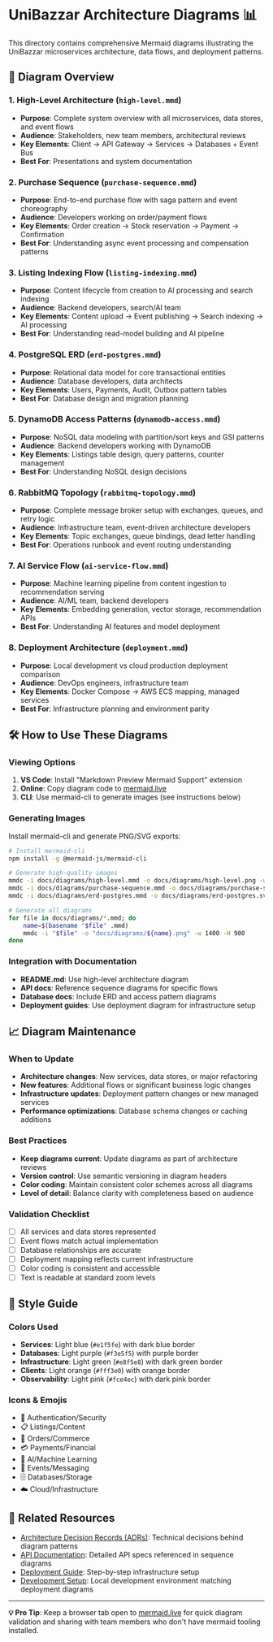 # UniBazzar Architecture Diagrams 📊

This directory contains comprehensive Mermaid diagrams illustrating the UniBazzar microservices architecture, data flows, and deployment patterns.

## 🎯 Diagram Overview

### 1. **High-Level Architecture** (`high-level.mmd`)

- **Purpose**: Complete system overview with all microservices, data stores, and event flows
- **Audience**: Stakeholders, new team members, architectural reviews
- **Key Elements**: Client → API Gateway → Services → Databases + Event Bus
- **Best For**: Presentations and system documentation

### 2. **Purchase Sequence** (`purchase-sequence.mmd`)

- **Purpose**: End-to-end purchase flow with saga pattern and event choreography
- **Audience**: Developers working on order/payment flows
- **Key Elements**: Order creation → Stock reservation → Payment → Confirmation
- **Best For**: Understanding async event processing and compensation patterns

### 3. **Listing Indexing Flow** (`listing-indexing.mmd`)

- **Purpose**: Content lifecycle from creation to AI processing and search indexing
- **Audience**: Backend developers, search/AI team
- **Key Elements**: Content upload → Event publishing → Search indexing → AI processing
- **Best For**: Understanding read-model building and AI pipeline

### 4. **PostgreSQL ERD** (`erd-postgres.mmd`)

- **Purpose**: Relational data model for core transactional entities
- **Audience**: Database developers, data architects
- **Key Elements**: Users, Payments, Audit, Outbox pattern tables
- **Best For**: Database design and migration planning

### 5. **DynamoDB Access Patterns** (`dynamodb-access.mmd`)

- **Purpose**: NoSQL data modeling with partition/sort keys and GSI patterns
- **Audience**: Backend developers working with DynamoDB
- **Key Elements**: Listings table design, query patterns, counter management
- **Best For**: Understanding NoSQL design decisions

### 6. **RabbitMQ Topology** (`rabbitmq-topology.mmd`)

- **Purpose**: Complete message broker setup with exchanges, queues, and retry logic
- **Audience**: Infrastructure team, event-driven architecture developers
- **Key Elements**: Topic exchanges, queue bindings, dead letter handling
- **Best For**: Operations runbook and event routing understanding

### 7. **AI Service Flow** (`ai-service-flow.mmd`)

- **Purpose**: Machine learning pipeline from content ingestion to recommendation serving
- **Audience**: AI/ML team, backend developers
- **Key Elements**: Embedding generation, vector storage, recommendation APIs
- **Best For**: Understanding AI features and model deployment

### 8. **Deployment Architecture** (`deployment.mmd`)

- **Purpose**: Local development vs cloud production deployment comparison
- **Audience**: DevOps engineers, infrastructure team
- **Key Elements**: Docker Compose → AWS ECS mapping, managed services
- **Best For**: Infrastructure planning and environment parity

## 🛠️ How to Use These Diagrams

### Viewing Options

1. **VS Code**: Install "Markdown Preview Mermaid Support" extension
2. **Online**: Copy diagram code to [mermaid.live](https://mermaid.live/)
3. **CLI**: Use mermaid-cli to generate images (see instructions below)

### Generating Images

Install mermaid-cli and generate PNG/SVG exports:

```bash
# Install mermaid-cli
npm install -g @mermaid-js/mermaid-cli

# Generate high-quality images
mmdc -i docs/diagrams/high-level.mmd -o docs/diagrams/high-level.png -w 1600 -H 900
mmdc -i docs/diagrams/purchase-sequence.mmd -o docs/diagrams/purchase-sequence.svg -w 1200 -H 800
mmdc -i docs/diagrams/erd-postgres.mmd -o docs/diagrams/erd-postgres.svg -w 1000 -H 800

# Generate all diagrams
for file in docs/diagrams/*.mmd; do
    name=$(basename "$file" .mmd)
    mmdc -i "$file" -o "docs/diagrams/${name}.png" -w 1400 -H 900
done
```

### Integration with Documentation

- **README.md**: Use high-level architecture diagram
- **API docs**: Reference sequence diagrams for specific flows
- **Database docs**: Include ERD and access pattern diagrams
- **Deployment guides**: Use deployment diagram for infrastructure setup

## 📈 Diagram Maintenance

### When to Update

- **Architecture changes**: New services, data stores, or major refactoring
- **New features**: Additional flows or significant business logic changes
- **Infrastructure updates**: Deployment pattern changes or new managed services
- **Performance optimizations**: Database schema changes or caching additions

### Best Practices

- **Keep diagrams current**: Update diagrams as part of architecture reviews
- **Version control**: Use semantic versioning in diagram headers
- **Color coding**: Maintain consistent color schemes across all diagrams
- **Level of detail**: Balance clarity with completeness based on audience

### Validation Checklist

- [ ] All services and data stores represented
- [ ] Event flows match actual implementation
- [ ] Database relationships are accurate
- [ ] Deployment mapping reflects current infrastructure
- [ ] Color coding is consistent and accessible
- [ ] Text is readable at standard zoom levels

## 🎨 Style Guide

### Colors Used

- **Services**: Light blue (`#e1f5fe`) with dark blue border
- **Databases**: Light purple (`#f3e5f5`) with purple border
- **Infrastructure**: Light green (`#e8f5e8`) with dark green border
- **Clients**: Light orange (`#fff3e0`) with orange border
- **Observability**: Light pink (`#fce4ec`) with dark pink border

### Icons & Emojis

- 🔐 Authentication/Security
- 📋 Listings/Content
- 🛒 Orders/Commerce
- 💳 Payments/Financial
- 🤖 AI/Machine Learning
- 📨 Events/Messaging
- 🗄️ Databases/Storage
- ☁️ Cloud/Infrastructure

## 🔗 Related Resources

- [Architecture Decision Records (ADRs)](../adrs/): Technical decisions behind diagram patterns
- [API Documentation](../api/): Detailed API specs referenced in sequence diagrams
- [Deployment Guide](../../deployment/): Step-by-step infrastructure setup
- [Development Setup](../../setup.sh): Local development environment matching deployment diagrams

---

**💡 Pro Tip**: Keep a browser tab open to [mermaid.live](https://mermaid.live/) for quick diagram validation and sharing with team members who don't have mermaid tooling installed.
